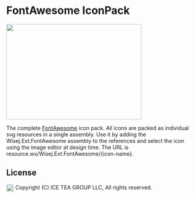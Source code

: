 FontAwesome IconPack
====

<img src="https://raw.githubusercontent.com/iceteagroup/wisej-extensions/master/Support/Images/FontAwesome.png" width="358" height="252">

The complete [FontAwesome](http://fontawesome.io/) icon pack. All icons are packed as individual svg resources in a single assembly. Use it by adding the Wisej.Ext.FontAwesome assembly to the references and select the icon using the image editor at design time. The URL is resource.wx/Wisej.Ext.FontAwesome/{icon-name}.

License
-------
<img src="http://iceteagroup.com/wp-content/uploads/2017/01/Square-64x64-trasp.png" height="20" align="top"> Copyright (C) ICE TEA GROUP LLC, All rights reserved.
